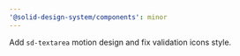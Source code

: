 ```yaml
---
'@solid-design-system/components': minor
---
```


Add `sd-textarea` motion design and fix validation icons style.
